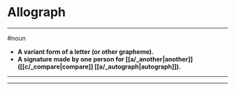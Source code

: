 # Allograph
---
#noun
- **A variant form of a letter (or other grapheme).**
- **A signature made by one person for [[a/_another|another]] ([[c/_compare|compare]] [[a/_autograph|autograph]]).**
---
---
